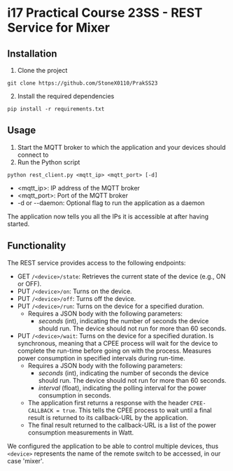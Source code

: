# i17 Practical Course 23SS - REST Service for Mixer
## Installation
1. Clone the project
```
git clone https://github.com/StoneX0110/PrakSS23
```
2. Install the required dependencies
```
pip install -r requirements.txt
```
## Usage
1. Start the MQTT broker to which the application and your devices should connect to
2. Run the Python script
```
python rest_client.py <mqtt_ip> <mqtt_port> [-d]
```
- <mqtt_ip>: IP address of the MQTT broker
- <mqtt_port>: Port of the MQTT broker
- -d or --daemon: Optional flag to run the application as a daemon
  
The application now tells you all the IPs it is accessible at after having started.

## Functionality
The REST service provides access to the following endpoints:
- GET `/<device>/state`: Retrieves the current state of the device (e.g., ON or OFF).
- PUT `/<device>/on`: Turns on the device.
- PUT `/<device>/off`: Turns off the device.
- PUT `/<device>/run`: Turns on the device for a specified duration.
  - Requires a JSON body with the following parameters:
      - *seconds* (int), indicating the number of seconds the device should run.
      The device should not run for more than 60 seconds.
- PUT `/<device>/wait`: Turns on the device for a specified duration. Is synchronous, meaning that a CPEE process will wait for the device to complete the run-time before going on with the process.
  Measures power consumption in specified intervals during run-time.
  - Requires a JSON body with the following parameters:
    - *seconds* (int), indicating the number of seconds the device should run.
    The device should not run for more than 60 seconds.
    - *interval* (float), indicating the polling interval for the power consumption in seconds.
  - The application first returns a response with the header `CPEE-CALLBACK = true`. This tells the CPEE process to wait until a final result is returned to its callback-URL by the application.
  - The final result returned to the callback-URL is a list of the power consumption measurements in Watt.

We configured the application to be able to control multiple devices, thus `<device>` represents the name of the remote switch to be accessed, in our case 'mixer'.
